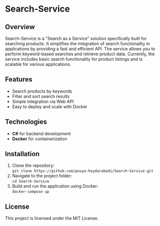 # Search-Service

## Overview
Search-Service is a "Search as a Service" solution specifically built for searching products. It simplifies the integration of search functionality in applications by providing a fast and efficient API. The service allows you to perform keyword-based searches and retrieve product data. Currently, the service includes basic search functionality for product listings and is scalable for various applications.

## Features
- Search products by keywords
- Filter and sort search results
- Simple integration via Web API
- Easy to deploy and scale with Docker

## Technologies
- **C#** for backend development
- **Docker** for containerization

## Installation
1. Clone the repository:  
   `git clone https://github.com/pouya-heydarabadi/Search-Service.git`
2. Navigate to the project folder:  
   `cd Search-Service`
3. Build and run the application using Docker:  
   `docker-compose up`

## License
This project is licensed under the MIT License.
